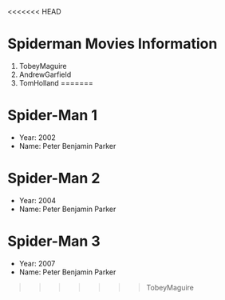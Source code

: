 <<<<<<< HEAD
# Spiderman Movies Information
1. TobeyMaguire
2. AndrewGarfield
3. TomHolland
=======
# Spider-Man 1
- Year: 2002
- Name: Peter Benjamin Parker

# Spider-Man 2
- Year: 2004
- Name: Peter Benjamin Parker

# Spider-Man 3
- Year: 2007
- Name: Peter Benjamin Parker
>>>>>>> TobeyMaguire
